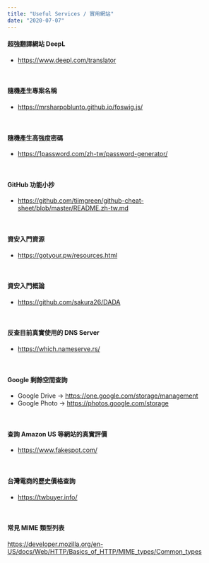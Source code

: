 ```yaml
---
title: "Useful Services / 實用網站"
date: "2020-07-07"
---
```


#### 超強翻譯網站 DeepL
* https://www.deepl.com/translator

</br>

#### 隨機產生專案名稱
* https://mrsharpoblunto.github.io/foswig.js/

</br>

#### 隨機產生高強度密碼
* https://1password.com/zh-tw/password-generator/

</br>

#### GitHub 功能小抄
* https://github.com/tiimgreen/github-cheat-sheet/blob/master/README.zh-tw.md

</br>


#### 資安入門資源
* https://gotyour.pw/resources.html

</br>

#### 資安入門概論 
* https://github.com/sakura26/DADA

</br>

#### 反查目前真實使用的 DNS Server
* https://which.nameserve.rs/

</br>


#### Google 剩餘空間查詢
* Google Drive -> https://one.google.com/storage/management
* Google Photo -> https://photos.google.com/storage

</br>


#### 查詢 Amazon US 等網站的真實評價
* https://www.fakespot.com/

</br>


#### 台灣電商的歷史價格查詢
* https://twbuyer.info/

</br>


#### 常見 MIME 類型列表
https://developer.mozilla.org/en-US/docs/Web/HTTP/Basics_of_HTTP/MIME_types/Common_types